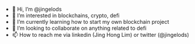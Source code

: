 - 👋 Hi, I’m @jingelods
- 👀 I’m interested in blockchains, crypto, defi 
- 🌱 I’m currently learning how to start my own blockchain project  
- 💞️ I’m looking to collaborate on anything related to defi    
- 📫 How to reach me via linkedin (Jing Hong Lim) or twitter (@jingelods) 

<!---
jingelods/jingelods is a ✨ special ✨ repository because its `README.md` (this file) appears on your GitHub profile.
You can click the Preview link to take a look at your changes.
--->
